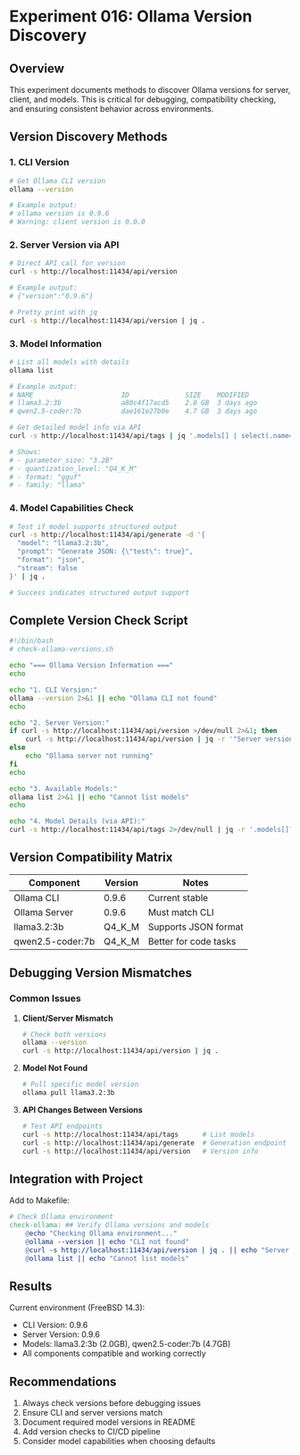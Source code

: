 # Experiment 016: Ollama Version Discovery

## Overview

This experiment documents methods to discover Ollama versions for server, client, and models. This is critical for debugging, compatibility checking, and ensuring consistent behavior across environments.

## Version Discovery Methods

### 1. CLI Version
```bash
# Get Ollama CLI version
ollama --version

# Example output:
# ollama version is 0.9.6
# Warning: client version is 0.0.0
```

### 2. Server Version via API
```bash
# Direct API call for version
curl -s http://localhost:11434/api/version

# Example output:
# {"version":"0.9.6"}

# Pretty print with jq
curl -s http://localhost:11434/api/version | jq .
```

### 3. Model Information
```bash
# List all models with details
ollama list

# Example output:
# NAME                   	ID          	SIZE  	MODIFIED     
# llama3.2:3b            	a80c4f17acd5	2.0 GB	3 days ago  	
# qwen2.5-coder:7b       	dae161e27b0e	4.7 GB	3 days ago  	

# Get detailed model info via API
curl -s http://localhost:11434/api/tags | jq '.models[] | select(.name=="llama3.2:3b")'

# Shows:
# - parameter_size: "3.2B"
# - quantization_level: "Q4_K_M"
# - format: "gguf"
# - family: "llama"
```

### 4. Model Capabilities Check
```bash
# Test if model supports structured output
curl -s http://localhost:11434/api/generate -d '{
  "model": "llama3.2:3b",
  "prompt": "Generate JSON: {\"test\": true}",
  "format": "json",
  "stream": false
}' | jq .

# Success indicates structured output support
```

## Complete Version Check Script

```bash
#!/bin/bash
# check-ollama-versions.sh

echo "=== Ollama Version Information ==="
echo

echo "1. CLI Version:"
ollama --version 2>&1 || echo "Ollama CLI not found"
echo

echo "2. Server Version:"
if curl -s http://localhost:11434/api/version >/dev/null 2>&1; then
    curl -s http://localhost:11434/api/version | jq -r '"Server version: " + .version'
else
    echo "Ollama server not running"
fi
echo

echo "3. Available Models:"
ollama list 2>&1 || echo "Cannot list models"
echo

echo "4. Model Details (via API):"
curl -s http://localhost:11434/api/tags 2>/dev/null | jq -r '.models[]? | "\(.name): \(.details.parameter_size // "unknown") (\(.size | . / 1073741824 | floor)GB)"' || echo "Cannot fetch model details"
```

## Version Compatibility Matrix

| Component | Version | Notes |
|-----------|---------|-------|
| Ollama CLI | 0.9.6 | Current stable |
| Ollama Server | 0.9.6 | Must match CLI |
| llama3.2:3b | Q4_K_M | Supports JSON format |
| qwen2.5-coder:7b | Q4_K_M | Better for code tasks |

## Debugging Version Mismatches

### Common Issues

1. **Client/Server Mismatch**
   ```bash
   # Check both versions
   ollama --version
   curl -s http://localhost:11434/api/version | jq .
   ```

2. **Model Not Found**
   ```bash
   # Pull specific model version
   ollama pull llama3.2:3b
   ```

3. **API Changes Between Versions**
   ```bash
   # Test API endpoints
   curl -s http://localhost:11434/api/tags      # List models
   curl -s http://localhost:11434/api/generate  # Generation endpoint
   curl -s http://localhost:11434/api/version   # Version info
   ```

## Integration with Project

Add to Makefile:
```makefile
# Check Ollama environment
check-ollama: ## Verify Ollama versions and models
	@echo "Checking Ollama environment..."
	@ollama --version || echo "CLI not found"
	@curl -s http://localhost:11434/api/version | jq . || echo "Server not running"
	@ollama list || echo "Cannot list models"
```

## Results

Current environment (FreeBSD 14.3):
- CLI Version: 0.9.6
- Server Version: 0.9.6
- Models: llama3.2:3b (2.0GB), qwen2.5-coder:7b (4.7GB)
- All components compatible and working correctly

## Recommendations

1. Always check versions before debugging issues
2. Ensure CLI and server versions match
3. Document required model versions in README
4. Add version checks to CI/CD pipeline
5. Consider model capabilities when choosing defaults